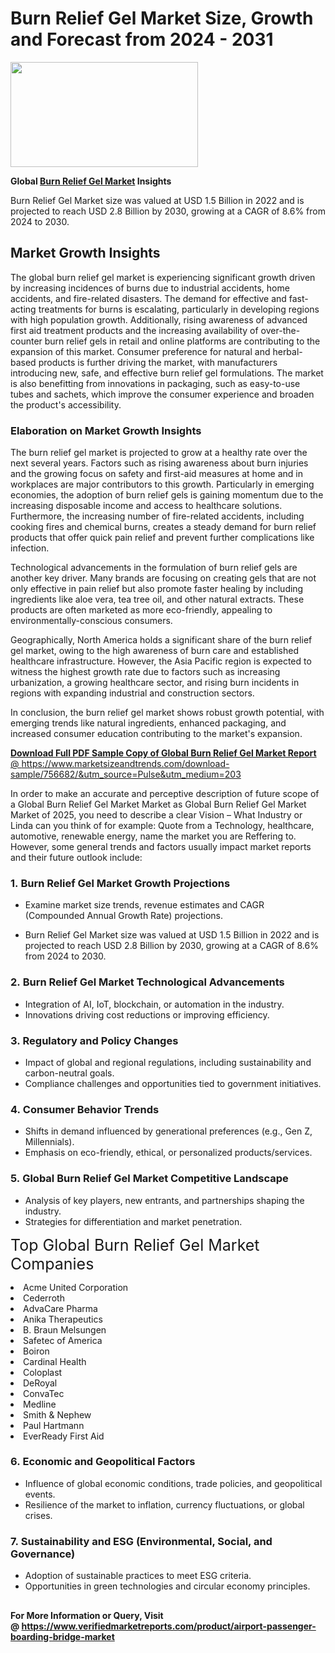 <H1>Burn Relief Gel Market Size, Growth and Forecast from 2024 - 2031</H1><img class="aligncenter size-medium wp-image-584254" src="https://thirdeyenews.in/wp-content/uploads/2024/09/Global-Market-Research-300x168.jpeg" alt="" width="300" height="168" /><p><strong>Global&nbsp;<a href="https://www.marketsizeandtrends.com/download-sample/756682/&amp;utm_source=Pulse&amp;utm_medium=203">Burn Relief Gel Market</a> Insights</strong></p><p>Burn Relief Gel Market size was valued at USD 1.5 Billion in 2022 and is projected to reach USD 2.8 Billion by 2030, growing at a CAGR of 8.6% from 2024 to 2030.</p><p><h2>Market Growth Insights</h2> <p>The global burn relief gel market is experiencing significant growth driven by increasing incidences of burns due to industrial accidents, home accidents, and fire-related disasters. The demand for effective and fast-acting treatments for burns is escalating, particularly in developing regions with high population growth. Additionally, rising awareness of advanced first aid treatment products and the increasing availability of over-the-counter burn relief gels in retail and online platforms are contributing to the expansion of this market. Consumer preference for natural and herbal-based products is further driving the market, with manufacturers introducing new, safe, and effective burn relief gel formulations. The market is also benefitting from innovations in packaging, such as easy-to-use tubes and sachets, which improve the consumer experience and broaden the product's accessibility.</p> <p><a href="#"></a></p> <h3>Elaboration on Market Growth Insights</h3> <p>The burn relief gel market is projected to grow at a healthy rate over the next several years. Factors such as rising awareness about burn injuries and the growing focus on safety and first-aid measures at home and in workplaces are major contributors to this growth. Particularly in emerging economies, the adoption of burn relief gels is gaining momentum due to the increasing disposable income and access to healthcare solutions. Furthermore, the increasing number of fire-related accidents, including cooking fires and chemical burns, creates a steady demand for burn relief products that offer quick pain relief and prevent further complications like infection.</p> <p>Technological advancements in the formulation of burn relief gels are another key driver. Many brands are focusing on creating gels that are not only effective in pain relief but also promote faster healing by including ingredients like aloe vera, tea tree oil, and other natural extracts. These products are often marketed as more eco-friendly, appealing to environmentally-conscious consumers.</p> <p>Geographically, North America holds a significant share of the burn relief gel market, owing to the high awareness of burn care and established healthcare infrastructure. However, the Asia Pacific region is expected to witness the highest growth rate due to factors such as increasing urbanization, a growing healthcare sector, and rising burn incidents in regions with expanding industrial and construction sectors.</p> <p>In conclusion, the burn relief gel market shows robust growth potential, with emerging trends like natural ingredients, enhanced packaging, and increased consumer education contributing to the market's expansion.</p> <p><a href="#"></p><p><span class=""><strong>Download Full PDF Sample Copy of Global Burn Relief Gel Market Report</strong> @ <a href="https://www.marketsizeandtrends.com/download-sample/756682/&amp;utm_source=Pulse&amp;utm_medium=203" target="_blank">https://www.marketsizeandtrends.com/download-sample/756682/&amp;utm_source=Pulse&amp;utm_medium=203</a></span></p><p>In order to make an accurate and perceptive description of future scope of a Global&nbsp;Burn Relief Gel Market Market as Global&nbsp;Burn Relief Gel Market Market of 2025, you need to describe a clear Vision &ndash; What Industry or Linda can you think of for example: Quote from a Technology, healthcare, automotive, renewable energy, name the market you are Reffering to. However, some general trends and factors usually impact market reports and their future outlook include:</p><h3>1.&nbsp;<strong>Burn Relief Gel Market Growth Projections</strong></h3><ul><li>Examine market size trends, revenue estimates and CAGR (Compounded Annual Growth Rate) projections.</li><li><p>Burn Relief Gel Market size was valued at USD 1.5 Billion in 2022 and is projected to reach USD 2.8 Billion by 2030, growing at a CAGR of 8.6% from 2024 to 2030.</p></li></ul><h3>2.&nbsp;<strong>Burn Relief Gel Market Technological Advancements</strong></h3><ul><li>Integration of AI, IoT, blockchain, or automation in the industry.</li><li>Innovations driving cost reductions or improving efficiency.</li></ul><h3>3.&nbsp;<strong>Regulatory and Policy Changes</strong></h3><ul><li>Impact of global and regional regulations, including sustainability and carbon-neutral goals.</li><li>Compliance challenges and opportunities tied to government initiatives.</li></ul><h3>4.&nbsp;<strong>Consumer Behavior Trends</strong></h3><ul><li>Shifts in demand influenced by generational preferences (e.g., Gen Z, Millennials).</li><li>Emphasis on eco-friendly, ethical, or personalized products/services.</li></ul><h3>5.&nbsp;<strong>Global Burn Relief Gel Market Competitive Landscape</strong></h3><ul><li>Analysis of key players, new entrants, and partnerships shaping the industry.</li><li>Strategies for differentiation and market penetration.</li></ul><p data-pm-slice="1 1 []"><span style="color: inherit; font-family: inherit; font-size: 25px;">Top Global Burn Relief Gel Market Companies</span></p><div class="" data-test-id=""><p><li>Acme United Corporation</li><li> Cederroth</li><li> AdvaCare Pharma</li><li> Anika Therapeutics</li><li> B. Braun Melsungen</li><li> Safetec of America</li><li> Boiron</li><li> Cardinal Health</li><li> Coloplast</li><li> DeRoyal</li><li> ConvaTec</li><li> Medline</li><li> Smith & Nephew</li><li> Paul Hartmann</li><li> EverReady First Aid</li></p></div><h3>6.&nbsp;<strong>Economic and Geopolitical Factors</strong></h3><ul><li>Influence of global economic conditions, trade policies, and geopolitical events.</li><li>Resilience of the market to inflation, currency fluctuations, or global crises.</li></ul><h3>7.&nbsp;<strong>Sustainability and ESG (Environmental, Social, and Governance)</strong></h3><ul><li>Adoption of sustainable practices to meet ESG criteria.</li><li>Opportunities in green technologies and circular economy principles.</li></ul><h2><strong style="font-size: 14px;">For More Information or Query, Visit @&nbsp;</strong><a style="background-color: #ffffff; font-size: 14px;" href="https://www.marketsizeandtrends.com/report/burn-relief-gel-market/" target="_blank">https://www.verifiedmarketreports.com/product/airport-passenger-boarding-bridge-market</a></h2>
